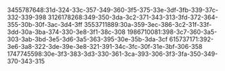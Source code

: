 3455787648:31d-324-33c-357-349-360-3f5-375-33e-3df-3fb-339-37c-332-339-398
3126178268:349-350-3da-3c2-371-343-313-3fd-372-364-355-30b-30f-3ac-3d4-3ff
3553711889:30a-359-3ec-386-3c2-31f-33f-3dd-30a-3ba-374-330-3e8-3f1-38c-308
1986710081:398-3c7-360-3a5-303-3ab-3bd-3e5-3d6-3a5-363-395-30e-35b-3da-3cf
615737171:392-3e6-3a8-322-3de-39e-3e8-321-391-34c-3fc-30f-31e-3bf-306-358
1747745598:30e-3f3-383-3d3-330-361-3ca-393-306-3f3-3fa-350-349-370-343-315





